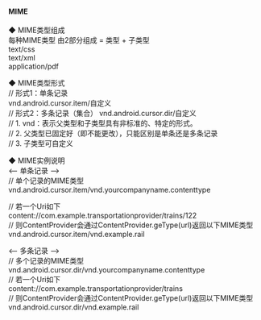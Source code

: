 #### MIME  

◆ MIME类型组成  
每种MIME类型 由2部分组成 = 类型 + 子类型  
text/css  
text/xml  
application/pdf  

◆ MIME类型形式  
// 形式1：单条记录    
vnd.android.cursor.item/自定义  
// 形式2：多条记录（集合）
vnd.android.cursor.dir/自定义   
// 1. vnd：表示父类型和子类型具有非标准的、特定的形式。  
// 2. 父类型已固定好（即不能更改），只能区别是单条还是多条记录    
// 3. 子类型可自定义  

◆ MIME实例说明  
<-- 单条记录 -->  
// 单个记录的MIME类型  
vnd.android.cursor.item/vnd.yourcompanyname.contenttype   

// 若一个Uri如下  
content://com.example.transportationprovider/trains/122     
// 则ContentProvider会通过ContentProvider.geType(url)返回以下MIME类型  
vnd.android.cursor.item/vnd.example.rail  

<-- 多条记录 -->  
// 多个记录的MIME类型  
vnd.android.cursor.dir/vnd.yourcompanyname.contenttype   
// 若一个Uri如下  
content://com.example.transportationprovider/trains   
// 则ContentProvider会通过ContentProvider.geType(url)返回以下MIME类型  
vnd.android.cursor.dir/vnd.example.rail  

